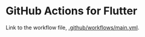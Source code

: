 # GitHub Actions for Flutter

Link to the workflow file, [.github/workflows/main.yml](https://github.com/aagarwal1012/Github-Actions-Flutter/blob/master/.github/workflows/main.yml).